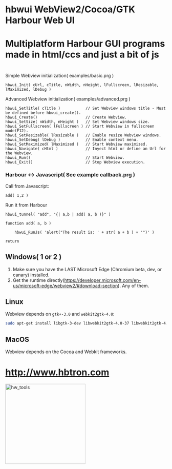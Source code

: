 # hbwui WebView2/Cocoa/GTK Harbour Web UI
#
# Multiplatform Harbour GUI programs made in html/ccs and just a bit of js
#

Simple Webview initialization( examples/basic.prg )

    hbwui_Init( cUrl, cTitle, nWidth, nHeight, lFullscreen, lResizable, lMaximized, lDebug )

Advanced Webview initialization( examples/advanced.prg )

    hbwui_SetTitle( cTitle )           // Set Webview windows title - Must be defined before hbwui_create().
    hbwui_Create()                     // Create Webview.
    hbwui_SetSize( nWidth, nHeight )   // Set Webview windows size.
    hbwui_SetFullscreen( lFullscreen ) // Start Webview in fullscreen mode(F12).
    hbwui_SetResizable( lResizable )   // Enable resize Webview windows.
    hbwui_SetDebug( lDebug )           // Enable context menu.
    hbwui_SetMaximized( lMaximized )   // Start Webview maximized.
    hbwui_Navigate( cHtml )            // Inyect html or define an Url for the Webview.
    hbwui_Run()                        // Start Webview.
    hbwui_Exit()                       // Stop Webview execution.

### Harbour <-> Javascript( See example callback.prg )

Call from Javascript:

    add( 1,2 ) 

Run it from Harbour

    hbwui_tunnel( "add", "{| a,b | add( a, b )}" )

    function add( a, b )

        hbwui_RunJs( 'alert("The result is: ' + str( a + b ) + '")' )

    return     
    
## Windows( 1 or 2 ) 

1) Make sure you have the LAST Microsoft Edge (Chromium beta, dev, or canary) installed.
2) Get the runtime directly(https://developer.microsoft.com/en-us/microsoft-edge/webview2/#download-section). Any of them.

## Linux

Webview depends on `gtk+-3.0` and `webkit2gtk-4.0`:

```sh
sudo apt-get install libgtk-3-dev libwebkit2gtk-4.0-37 libwebkit2gtk-4.0-dev
```

## MacOS

Webview depends on the Cocoa and Webkit frameworks.

# http://www.hbtron.com
<img src="http://www.hbtron.com/hwtools512.png" width="250" title="hw_tools">
